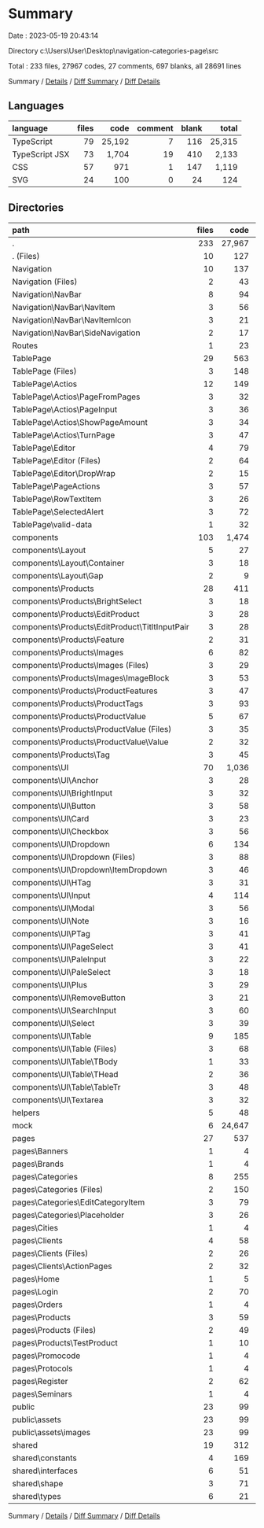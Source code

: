 # Summary

Date : 2023-05-19 20:43:14

Directory c:\\Users\\User\\Desktop\\navigation-categories-page\\src

Total : 233 files,  27967 codes, 27 comments, 697 blanks, all 28691 lines

Summary / [Details](details.md) / [Diff Summary](diff.md) / [Diff Details](diff-details.md)

## Languages
| language | files | code | comment | blank | total |
| :--- | ---: | ---: | ---: | ---: | ---: |
| TypeScript | 79 | 25,192 | 7 | 116 | 25,315 |
| TypeScript JSX | 73 | 1,704 | 19 | 410 | 2,133 |
| CSS | 57 | 971 | 1 | 147 | 1,119 |
| SVG | 24 | 100 | 0 | 24 | 124 |

## Directories
| path | files | code | comment | blank | total |
| :--- | ---: | ---: | ---: | ---: | ---: |
| . | 233 | 27,967 | 27 | 697 | 28,691 |
| . (Files) | 10 | 127 | 8 | 30 | 165 |
| Navigation | 10 | 137 | 0 | 35 | 172 |
| Navigation (Files) | 2 | 43 | 0 | 7 | 50 |
| Navigation\\NavBar | 8 | 94 | 0 | 28 | 122 |
| Navigation\\NavBar\\NavItem | 3 | 56 | 0 | 14 | 70 |
| Navigation\\NavBar\\NavItemIcon | 3 | 21 | 0 | 7 | 28 |
| Navigation\\NavBar\\SideNavigation | 2 | 17 | 0 | 7 | 24 |
| Routes | 1 | 23 | 2 | 2 | 27 |
| TablePage | 29 | 563 | 3 | 114 | 680 |
| TablePage (Files) | 3 | 148 | 2 | 35 | 185 |
| TablePage\\Actios | 12 | 149 | 0 | 34 | 183 |
| TablePage\\Actios\\PageFromPages | 3 | 32 | 0 | 8 | 40 |
| TablePage\\Actios\\PageInput | 3 | 36 | 0 | 9 | 45 |
| TablePage\\Actios\\ShowPageAmount | 3 | 34 | 0 | 8 | 42 |
| TablePage\\Actios\\TurnPage | 3 | 47 | 0 | 9 | 56 |
| TablePage\\Editor | 4 | 79 | 0 | 13 | 92 |
| TablePage\\Editor (Files) | 2 | 64 | 0 | 8 | 72 |
| TablePage\\Editor\\DropWrap | 2 | 15 | 0 | 5 | 20 |
| TablePage\\PageActions | 3 | 57 | 0 | 11 | 68 |
| TablePage\\RowTextItem | 3 | 26 | 1 | 8 | 35 |
| TablePage\\SelectedAlert | 3 | 72 | 0 | 12 | 84 |
| TablePage\\valid-data | 1 | 32 | 0 | 1 | 33 |
| components | 103 | 1,474 | 14 | 341 | 1,829 |
| components\\Layout | 5 | 27 | 0 | 13 | 40 |
| components\\Layout\\Container | 3 | 18 | 0 | 8 | 26 |
| components\\Layout\\Gap | 2 | 9 | 0 | 5 | 14 |
| components\\Products | 28 | 411 | 5 | 97 | 513 |
| components\\Products\\BrightSelect | 3 | 18 | 0 | 8 | 26 |
| components\\Products\\EditProduct | 3 | 28 | 0 | 9 | 37 |
| components\\Products\\EditProduct\\TitltInputPair | 3 | 28 | 0 | 9 | 37 |
| components\\Products\\Feature | 2 | 31 | 5 | 7 | 43 |
| components\\Products\\Images | 6 | 82 | 0 | 18 | 100 |
| components\\Products\\Images (Files) | 3 | 29 | 0 | 8 | 37 |
| components\\Products\\Images\\ImageBlock | 3 | 53 | 0 | 10 | 63 |
| components\\Products\\ProductFeatures | 3 | 47 | 0 | 11 | 58 |
| components\\Products\\ProductTags | 3 | 93 | 0 | 18 | 111 |
| components\\Products\\ProductValue | 5 | 67 | 0 | 16 | 83 |
| components\\Products\\ProductValue (Files) | 3 | 35 | 0 | 9 | 44 |
| components\\Products\\ProductValue\\Value | 2 | 32 | 0 | 7 | 39 |
| components\\Products\\Tag | 3 | 45 | 0 | 10 | 55 |
| components\\UI | 70 | 1,036 | 9 | 231 | 1,276 |
| components\\UI\\Anchor | 3 | 28 | 0 | 8 | 36 |
| components\\UI\\BrightInput | 3 | 32 | 0 | 7 | 39 |
| components\\UI\\Button | 3 | 58 | 0 | 11 | 69 |
| components\\UI\\Card | 3 | 23 | 0 | 8 | 31 |
| components\\UI\\Checkbox | 3 | 56 | 0 | 8 | 64 |
| components\\UI\\Dropdown | 6 | 134 | 0 | 24 | 158 |
| components\\UI\\Dropdown (Files) | 3 | 88 | 0 | 14 | 102 |
| components\\UI\\Dropdown\\ItemDropdown | 3 | 46 | 0 | 10 | 56 |
| components\\UI\\HTag | 3 | 31 | 0 | 8 | 39 |
| components\\UI\\Input | 4 | 114 | 4 | 25 | 143 |
| components\\UI\\Modal | 3 | 56 | 0 | 12 | 68 |
| components\\UI\\Note | 3 | 16 | 0 | 8 | 24 |
| components\\UI\\PTag | 3 | 41 | 0 | 12 | 53 |
| components\\UI\\PageSelect | 3 | 41 | 0 | 9 | 50 |
| components\\UI\\PaleInput | 3 | 22 | 0 | 7 | 29 |
| components\\UI\\PaleSelect | 3 | 18 | 0 | 8 | 26 |
| components\\UI\\Plus | 3 | 29 | 0 | 7 | 36 |
| components\\UI\\RemoveButton | 3 | 21 | 0 | 8 | 29 |
| components\\UI\\SearchInput | 3 | 60 | 0 | 11 | 71 |
| components\\UI\\Select | 3 | 39 | 0 | 8 | 47 |
| components\\UI\\Table | 9 | 185 | 5 | 34 | 224 |
| components\\UI\\Table (Files) | 3 | 68 | 0 | 11 | 79 |
| components\\UI\\Table\\TBody | 1 | 33 | 1 | 5 | 39 |
| components\\UI\\Table\\THead | 2 | 36 | 1 | 8 | 45 |
| components\\UI\\Table\\TableTr | 3 | 48 | 3 | 10 | 61 |
| components\\UI\\Textarea | 3 | 32 | 0 | 8 | 40 |
| helpers | 5 | 48 | 0 | 14 | 62 |
| mock | 6 | 24,647 | 0 | 6 | 24,653 |
| pages | 27 | 537 | 0 | 106 | 643 |
| pages\\Banners | 1 | 4 | 0 | 2 | 6 |
| pages\\Brands | 1 | 4 | 0 | 2 | 6 |
| pages\\Categories | 8 | 255 | 0 | 44 | 299 |
| pages\\Categories (Files) | 2 | 150 | 0 | 19 | 169 |
| pages\\Categories\\EditCategoryItem | 3 | 79 | 0 | 17 | 96 |
| pages\\Categories\\Placeholder | 3 | 26 | 0 | 8 | 34 |
| pages\\Cities | 1 | 4 | 0 | 2 | 6 |
| pages\\Clients | 4 | 58 | 0 | 12 | 70 |
| pages\\Clients (Files) | 2 | 26 | 0 | 6 | 32 |
| pages\\Clients\\ActionPages | 2 | 32 | 0 | 6 | 38 |
| pages\\Home | 1 | 5 | 0 | 3 | 8 |
| pages\\Login | 2 | 70 | 0 | 11 | 81 |
| pages\\Orders | 1 | 4 | 0 | 2 | 6 |
| pages\\Products | 3 | 59 | 0 | 13 | 72 |
| pages\\Products (Files) | 2 | 49 | 0 | 9 | 58 |
| pages\\Products\\TestProduct | 1 | 10 | 0 | 4 | 14 |
| pages\\Promocode | 1 | 4 | 0 | 2 | 6 |
| pages\\Protocols | 1 | 4 | 0 | 2 | 6 |
| pages\\Register | 2 | 62 | 0 | 9 | 71 |
| pages\\Seminars | 1 | 4 | 0 | 2 | 6 |
| public | 23 | 99 | 0 | 24 | 123 |
| public\\assets | 23 | 99 | 0 | 24 | 123 |
| public\\assets\\images | 23 | 99 | 0 | 24 | 123 |
| shared | 19 | 312 | 0 | 25 | 337 |
| shared\\constants | 4 | 169 | 0 | 7 | 176 |
| shared\\interfaces | 6 | 51 | 0 | 8 | 59 |
| shared\\shape | 3 | 71 | 0 | 3 | 74 |
| shared\\types | 6 | 21 | 0 | 7 | 28 |

Summary / [Details](details.md) / [Diff Summary](diff.md) / [Diff Details](diff-details.md)